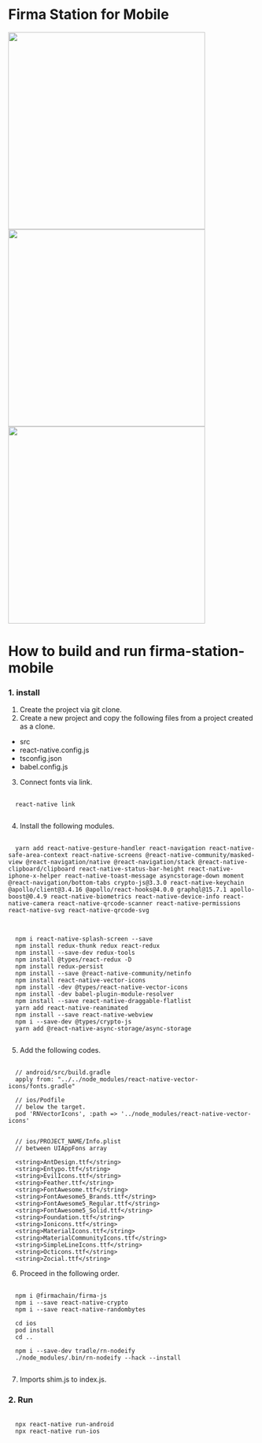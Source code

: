 # Firma Station for Mobile
<div style={{display: flex}}>
<img height="400" src="https://user-images.githubusercontent.com/93243647/150078237-194c5fd9-ae78-4d3b-bf7c-9b7539758099.png">
<img height="400" src="https://user-images.githubusercontent.com/93243647/150078250-e5220add-2af0-4a28-a6cb-fe52c98fa414.png">
<img height="400" src="https://user-images.githubusercontent.com/93243647/150078252-cc64d88f-f33e-47c2-b933-7f48af9b6bc4.png">
<div>
 
How to build and run firma-station-mobile
=========================================
### 1. install

1. Create the project via git clone.
2. Create a new project and copy the following files from a project created as a clone.
  * src
  * react-native.config.js
  * tsconfig.json
  * babel.config.js
3. Connect fonts via link.
<pre>
  <code>
  react-native link  
  </code>
</pre>

4. Install the following modules.
<pre>
  <code>
  yarn add react-native-gesture-handler react-navigation react-native-safe-area-context react-native-screens @react-native-community/masked-view @react-navigation/native @react-navigation/stack @react-native-clipboard/clipboard react-native-status-bar-height react-native-iphone-x-helper react-native-toast-message asyncstorage-down moment @react-navigation/bottom-tabs crypto-js@3.3.0 react-native-keychain @apollo/client@3.4.16 @apollo/react-hooks@4.0.0 graphql@15.7.1 apollo-boost@0.4.9 react-native-biometrics react-native-device-info react-native-camera react-native-qrcode-scanner react-native-permissions react-native-svg react-native-qrcode-svg
  </code>
</pre>
<pre>
  <code>
  npm i react-native-splash-screen --save
  npm install redux-thunk redux react-redux
  npm install --save-dev redux-tools
  npm install @types/react-redux -D
  npm install redux-persist
  npm install --save @react-native-community/netinfo
  npm install react-native-vector-icons
  npm install -dev @types/react-native-vector-icons
  npm install -dev babel-plugin-module-resolver
  npm install --save react-native-draggable-flatlist
  yarn add react-native-reanimated
  npm install --save react-native-webview
  npm i --save-dev @types/crypto-js
  yarn add @react-native-async-storage/async-storage
  </code>
</pre>

5. Add the following codes.

<pre>
  <code>
  // android/src/build.gradle
  apply from: "../../node_modules/react-native-vector-icons/fonts.gradle"

  // ios/Podfile
  // below the target.
  pod 'RNVectorIcons', :path => '../node_modules/react-native-vector-icons'
  </code>
</pre>

      // ios/PROJECT_NAME/Info.plist
      // between UIAppFons array

      <string>AntDesign.ttf</string>
      <string>Entypo.ttf</string>
      <string>EvilIcons.ttf</string>
      <string>Feather.ttf</string>
      <string>FontAwesome.ttf</string>
      <string>FontAwesome5_Brands.ttf</string>
      <string>FontAwesome5_Regular.ttf</string>
      <string>FontAwesome5_Solid.ttf</string>
      <string>Foundation.ttf</string>
      <string>Ionicons.ttf</string>
      <string>MaterialIcons.ttf</string>
      <string>MaterialCommunityIcons.ttf</string>
      <string>SimpleLineIcons.ttf</string>
      <string>Octicons.ttf</string>
      <string>Zocial.ttf</string>
    
6. Proceed in the following order.
<pre>
  <code>
  npm i @firmachain/firma-js
  npm i --save react-native-crypto
  npm i --save react-native-randombytes

  cd ios
  pod install
  cd ..

  npm i --save-dev tradle/rn-nodeify
  ./node_modules/.bin/rn-nodeify --hack --install
  </code>
</pre>

7. Imports shim.js to index.js.

### 2. Run
<pre>
  <code>
  npx react-native run-android
  npx react-native run-ios
  </code>
</pre>
